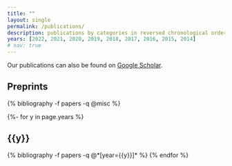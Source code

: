 ```yaml
---
title: ""
layout: single
permalink: /publications/
description: publications by categories in reversed chronological order. generated by jekyll-scholar.
years: [2022, 2021, 2020, 2019, 2018, 2017, 2016, 2015, 2014]
# nav: true
---
```


Our publications can also be found on [Google Scholar](https://scholar.google.com/citations?user=TgaPukcAAAAJ&hl=en).

<!-- _pages/publications.md -->
<div class="publications">

<h2 class="year">Preprints</h2>
{% bibliography -f papers -q @misc %}

{%- for y in page.years %}
  <h2 class="year">{{y}}</h2>
  {% bibliography -f papers -q @*[year={{y}}]* %}
{% endfor %}